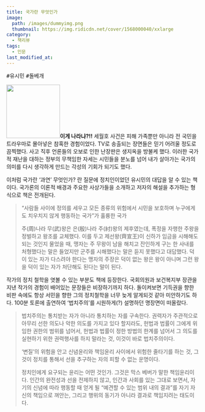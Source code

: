 ```yaml
---
title: 국가란 무엇인가
image: 
  path: /images/dummyimg.png
  thumbnail: https://img.ridicdn.net/cover/1568000040/xxlarge
category:
  - 책리뷰
tags:
  - 인문
last_modified_at:
---
```


<kbd>#유시민</kbd> <kbd>#돌베개</kbd> 

<img src="https://img.ridicdn.net/cover/1568000040/xxlarge" style="width: 140px" class="align-right" alt=""/>**이게 나라냐?!!** 세월호 사건은 피해 가족뿐만 아니라 전 국민을 트라우마로 몰아넣은 참혹한 경험이었다. TV로 송출되는 장면들은 믿기 어려울 정도로 끔찍했다. 사고 직후 언론들의 오보로 인한 난장판은 생지옥을 방불케 했다. 이러한 국가적 재난을 대하는 정부의 무책임한 자세는 시민들을 분노를 넘어 내가 살아가는 국가의 의미를 다시 생각하게 만드는 각성의 기회가 되기도 했다. 

이처럼 국가란 ‘과연’ 무엇인가? 란 질문에 정치인이었던 유시민의 대답을 알 수 있는 책이다. 국가론의 이론적 배경과 주요한 사상가들을 소개하고 저자의 해설을 추가하는 형식으로 책은 전개된다. 

> “사람들 사이에 정의를 세우고 모든 종류의 위험에서 시민을 보호하며 누구에게도 치우치지 않게 행동하는 국가”가 훌륭한 국가 
>
> 주(周)나라 무(武)왕은 은(殷)나라 주(紂)왕의 제후였는데, 폭정을 자행한 주왕을 정벌하고 왕조를 교체했다. 이를 두고 제선왕(齊宣王)이 신하가 임금을 시해해도 되는 것인지 물었을 때, 맹자는 주 무왕이 남을 해치고 잔인하게 구는 한 사내를 처형했다는 말은 들었지만 군주를 시해했다는 말은 듣지 못했다고 대답했다. 덕이 있는 자가 다스려야 한다는 맹자의 주장은 덕이 없는 왕은 왕이 아니며 그런 왕을 덕이 있는 자가 처단해도 된다는 말이 된다. 

작가의 정치 철학을 엿볼 수 있는 부분도 책에 등장한다. 국회의원과 보건복지부 장관을 지낸 작가의 경험이 배어있는 문장들은 비장하기까지 하다. 돌이켜보면 기득권을 향한 비판 속에도 항상 서민을 향한 그의 정치철학을 너무 늦게 알게되것 같아 미안하기도 하다. 100분 토론에 출연하여 ‘법치주의’를 시원하게(?) 설명하던 명장면이 떠올랐다.

> 법치주의는 통치받는 자가 아니라 통치하는 자를 구속한다. 권력자가 주관적으로 아무리 선한 의도나 악한 의도를 가지고 있다 할지라도, 헌법과 법률이 그에게 위임한 권한의 범위를 넘어서, 헌법과 법률이 정한 방법의 한계를 넘어서 그 의도를 실현하기 위한 권력행사를 하지 말라는 것, 이것이 바로 법치주의이다. 
>
> ‘변질’의 위험을 안고 신념윤리와 책임윤리 사이에서 위험한 줄타기를 하는 것, 그것이 정치를 통해서 선을 추구하는 자의 피할 수 없는 운명이다. 
>
> 정치인에게 요구되는 윤리는 어떤 것인가. 그것은 막스 베버가 말한 책임윤리이다. 인간의 완전성과 선을 전제하지 않고, 인간과 사회를 있는 그대로 보면서, 자기의 신념에 따라 행동할 때 얻게 될 “예견할 수 있는 범위 내의 결과”를 자기 자신의 책임으로 껴안는, 그리고 행위의 동기가 아니라 결과로 책임지려는 태도이다. 
